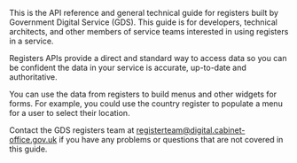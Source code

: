 This is the API reference and general technical guide for registers built by Government Digital Service (GDS). This guide is for developers, technical architects, and other members of service teams interested in using registers in a service.

Registers APIs provide a direct and standard way to access data so you can be confident the data in your service is accurate, up-to-date and authoritative.

You can use the data from registers to build menus and other widgets for forms. For example, you could use the country register to populate a menu for a user to select their location.

Contact the GDS registers team at registerteam@digital.cabinet-office.gov.uk if you have any problems or questions that are not covered in this guide.
